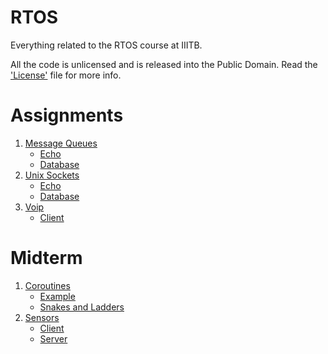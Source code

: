 # RTOS
Everything related to the RTOS course at IIITB.  

All the code is unlicensed and is released into the Public Domain. Read the ['License'](./LICENSE) file for more info.

# Assignments
1. [Message Queues](./assignments/1/)
	- [Echo](./assignments/1/echo)
	- [Database](./assignments/1/databaseServer)
2. [Unix Sockets](./assignments/2/)
	- [Echo](./assignments/2/echoServer)
	- [Database](./assignments/2/databaseServer)
3. [Voip](./assignments/3/)
	- [Client](./assignments/3/client)
	
# Midterm
1. [Coroutines](./midterm/openbook/)
	- [Example](./midterm/openbook/example.c)
	- [Snakes and Ladders](./midterm/openbook/snl.c)
2. [Sensors](./midterm/takehome)
	- [Client](./midterm/takehome/src/client.c)
	- [Server](./midterm/takehome/src/server.c)
